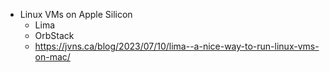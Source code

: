- Linux VMs on Apple Silicon
	- Lima
	- OrbStack
	- https://jvns.ca/blog/2023/07/10/lima--a-nice-way-to-run-linux-vms-on-mac/